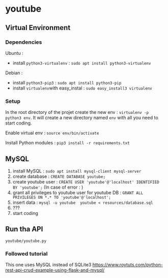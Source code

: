# youtube

## Virtual Environment

### Dependencies
Ubuntu :
- install `python3-virtualenv` : `sudo apt install python3-virtualenv`

Debian :
- install `python3-pip3` : `sudo apt install python3-pip`
- install `virtualenv`with easy_instal : `sudo easy_install3 virtualenv`

### Setup
In the root directory of the projet create the new env : `virtualenv -p python3 env`. It will create a new directory named `env` with all you need to start coding.

Enable virtual env : `source env/bin/activate`

Install Python modules : `pip3 install -r requirements.txt`

## MySQL

1) install MySQL :  `sudo apt install mysql-client mysql-server`
2) create database : `CREATE DATABASE youtube;`
3) create youtube user : `CREATE USER 'youtube'@'localhost' IDENTIFIED BY 'youtube';`
(In case of error : )
4) grant all privileges to youtube user for youtube DB : `GRANT ALL PRIVILEGES ON *.* TO 'youtube'@'localhost';`
5) insert data : `mysql -u youtube  youtube < resources/database.sql`
6) ???
7) start coding

## Run tha API

`youtube/youtube.py`

### Followed tutorial

This one uses MySQL instead of SQLite3 https://www.roytuts.com/python-rest-api-crud-example-using-flask-and-mysql/

